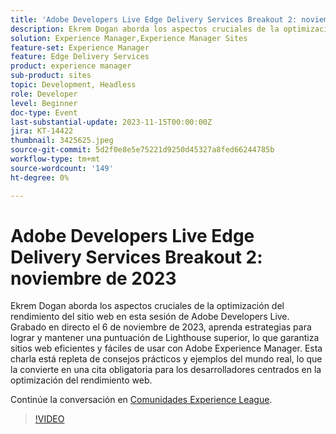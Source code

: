```yaml
---
title: 'Adobe Developers Live Edge Delivery Services Breakout 2: noviembre de 2023'
description: Ekrem Dogan aborda los aspectos cruciales de la optimización del rendimiento del sitio web en esta sesión de Adobe Developers Live. Grabado en directo el 6 de noviembre de 2023, aprenda estrategias para lograr y mantener una puntuación de Lighthouse superior, lo que garantiza sitios web eficientes y fáciles de usar con Adobe Experience Manager. Esta charla está repleta de consejos prácticos y ejemplos del mundo real, lo que la convierte en una cita obligatoria para los desarrolladores centrados en la optimización del rendimiento web.
solution: Experience Manager,Experience Manager Sites
feature-set: Experience Manager
feature: Edge Delivery Services
product: experience manager
sub-product: sites
topic: Development, Headless
role: Developer
level: Beginner
doc-type: Event
last-substantial-update: 2023-11-15T00:00:00Z
jira: KT-14422
thumbnail: 3425625.jpeg
source-git-commit: 5d2f0e8e5e75221d9250d45327a8fed66244785b
workflow-type: tm+mt
source-wordcount: '149'
ht-degree: 0%

---
```



# Adobe Developers Live Edge Delivery Services Breakout 2: noviembre de 2023

Ekrem Dogan aborda los aspectos cruciales de la optimización del rendimiento del sitio web en esta sesión de Adobe Developers Live. Grabado en directo el 6 de noviembre de 2023, aprenda estrategias para lograr y mantener una puntuación de Lighthouse superior, lo que garantiza sitios web eficientes y fáciles de usar con Adobe Experience Manager. Esta charla está repleta de consejos prácticos y ejemplos del mundo real, lo que la convierte en una cita obligatoria para los desarrolladores centrados en la optimización del rendimiento web.

Continúe la conversación en [Comunidades Experience League](https://adobe.ly/3rC7TTm).

>[!VIDEO](https://video.tv.adobe.com/v/3425625/?learn=on)